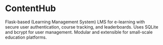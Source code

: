 # ContentHub
Flask-based (Learning Management System) LMS for e-learning with secure user authentication, course tracking, and leaderboards. Uses SQLite and bcrypt for user management. Modular and extensible for small-scale education platforms.
